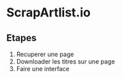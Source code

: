 # ScrapArtlist.io


## Etapes
1. Recuperer une page
2. Downloader les titres sur une page
3. Faire une interface
